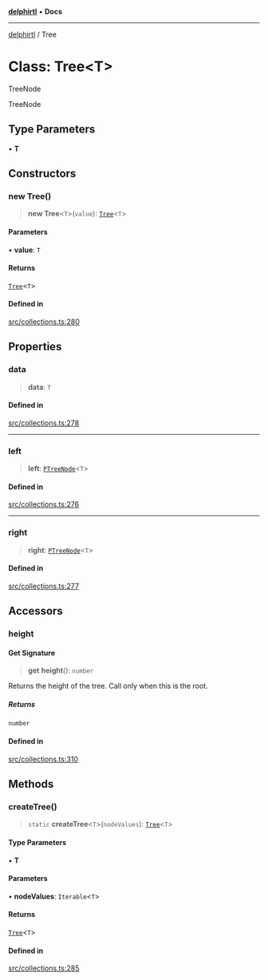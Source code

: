 [**delphirtl**](../README.md) • **Docs**

***

[delphirtl](../globals.md) / Tree

# Class: Tree\<T\>

TreeNode

 TreeNode

## Type Parameters

• **T**

## Constructors

### new Tree()

> **new Tree**\<`T`\>(`value`): [`Tree`](Tree.md)\<`T`\>

#### Parameters

• **value**: `T`

#### Returns

[`Tree`](Tree.md)\<`T`\>

#### Defined in

[src/collections.ts:280](https://github.com/chuacw/delphirtl/blob/f0fe3802fcf930859eb4297a0ec19446d57ff540/src/collections.ts#L280)

## Properties

### data

> **data**: `T`

#### Defined in

[src/collections.ts:278](https://github.com/chuacw/delphirtl/blob/f0fe3802fcf930859eb4297a0ec19446d57ff540/src/collections.ts#L278)

***

### left

> **left**: [`PTreeNode`](../type-aliases/PTreeNode.md)\<`T`\>

#### Defined in

[src/collections.ts:276](https://github.com/chuacw/delphirtl/blob/f0fe3802fcf930859eb4297a0ec19446d57ff540/src/collections.ts#L276)

***

### right

> **right**: [`PTreeNode`](../type-aliases/PTreeNode.md)\<`T`\>

#### Defined in

[src/collections.ts:277](https://github.com/chuacw/delphirtl/blob/f0fe3802fcf930859eb4297a0ec19446d57ff540/src/collections.ts#L277)

## Accessors

### height

#### Get Signature

> **get** **height**(): `number`

Returns the height of the tree. Call only when this is the root.

##### Returns

`number`

#### Defined in

[src/collections.ts:310](https://github.com/chuacw/delphirtl/blob/f0fe3802fcf930859eb4297a0ec19446d57ff540/src/collections.ts#L310)

## Methods

### createTree()

> `static` **createTree**\<`T`\>(`nodeValues`): [`Tree`](Tree.md)\<`T`\>

#### Type Parameters

• **T**

#### Parameters

• **nodeValues**: `Iterable`\<`T`\>

#### Returns

[`Tree`](Tree.md)\<`T`\>

#### Defined in

[src/collections.ts:285](https://github.com/chuacw/delphirtl/blob/f0fe3802fcf930859eb4297a0ec19446d57ff540/src/collections.ts#L285)
